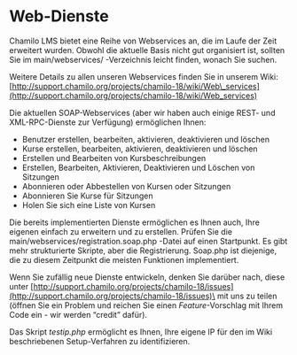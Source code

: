 # Web-Dienste

Chamilo LMS bietet eine Reihe von Webservices an, die im Laufe der Zeit erweitert wurden. Obwohl die aktuelle Basis nicht gut organisiert ist, sollten Sie im main/webservices/ -Verzeichnis leicht finden, wonach Sie suchen.

Weitere Details zu allen unseren Webservices finden Sie in unserem Wiki: [http://support.chamilo.org/projects/chamilo-18/wiki/Web\_services](http://support.chamilo.org/projects/chamilo-18/wiki/Web_services)

Die aktuellen SOAP-Webservices \(aber wir haben auch einige REST- und XML-RPC-Dienste zur Verfügung\) ermöglichen Ihnen:

* Benutzer erstellen, bearbeiten, aktivieren, deaktivieren und löschen
* Kurse erstellen, bearbeiten, aktivieren, deaktivieren und löschen
* Erstellen und Bearbeiten von Kursbeschreibungen
* Erstellen, Bearbeiten, Aktivieren, Deaktivieren und Löschen von Sitzungen
* Abonnieren oder Abbestellen von Kursen oder Sitzungen
* Abonnieren Sie Kurse für Sitzungen
* Holen Sie sich eine Liste von Kursen

Die bereits implementierten Dienste ermöglichen es Ihnen auch, Ihre eigenen einfach zu erweitern und zu erstellen. Prüfen Sie die main/webservices/registration.soap.php -Datei auf einen Startpunkt. Es gibt mehr strukturierte Skripte, aber die Registrierung. Soap.php ist diejenige, die zu diesem Zeitpunkt die meisten Funktionen implementiert.

Wenn Sie zufällig neue Dienste entwickeln, denken Sie darüber nach, diese unter [http://support.chamilo.org/projects/chamilo-18/issues](http://support.chamilo.org/projects/chamilo-18/issues)\ mit uns zu teilen (öffnen Sie ein Problem und reichen Sie einen _Feature_-Vorschlag mit Ihrem Code ein - wir werden “credit” dafür\).

Das Skript _testip.php_ ermöglicht es Ihnen, Ihre eigene IP für den im Wiki beschriebenen Setup-Verfahren zu identifizieren.